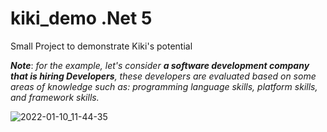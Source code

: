 # kiki_demo .Net 5

Small Project to demonstrate Kiki's potential

***Note***: *for the example, let's consider **a software development company that is hiring Developers**,
these developers are evaluated based on some areas of knowledge such as: programming language skills, platform skills, and framework skills.*


![2022-01-10_11-44-35](https://user-images.githubusercontent.com/74734491/148765514-37bdca4d-90c4-442b-a68c-5bf160d9c022.jpg)
